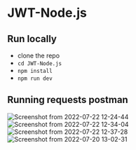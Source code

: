 # JWT-Node.js
## Run locally
- clone the repo
- `cd JWT-Node.js`
- `npm install`
- `npm run dev`
## Running requests postman
![Screenshot from 2022-07-22 12-24-44](https://user-images.githubusercontent.com/61587290/180414097-4e00722c-d6d2-43a9-a823-f7641fcf6c8e.png)
![Screenshot from 2022-07-22 12-34-04](https://user-images.githubusercontent.com/61587290/180414102-50c91c24-4e7e-4f41-a26e-4b95f0eb973b.png)
![Screenshot from 2022-07-22 12-37-28](https://user-images.githubusercontent.com/61587290/180414144-ffcacf11-16e5-4ee9-a615-85a5f1ed9245.png)
![Screenshot from 2022-07-20 13-02-31](https://user-images.githubusercontent.com/61587290/180414196-cdd6f9e2-1e51-40b2-8236-2744f65da84c.png)

